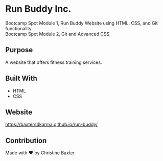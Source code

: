 # Run Buddy Inc.
Bootcamp Spot Module 1, Run Buddy Website using HTML, CSS, and Git functionality<br/>
Bootcamp Spot Module 2, Git and Advanced CSS

## Purpose
A website that offers fitness training services.

## Built With
* HTML
* CSS

## Website
https://baxters4karma.github.io/run-buddy/

## Contribution
Made with ❤️ by Christine Baxter
